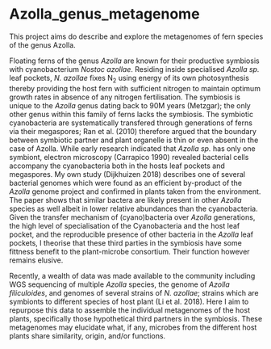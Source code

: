# Azolla_genus_metagenome
This project aims do describe and explore the metagenomes of fern species of the genus Azolla.

Floating ferns of the genus _Azolla_ are known for their productive symbiosis with cyanobacterium _Nostoc azollae_. Residing inside specialised _Azolla sp._ leaf pockets, _N. azollae_ fixes N<sub>2</sub> using energy of its own photosynthesis thereby providing the host fern with sufficient nitrogen to maintain optimum growth rates in absence of any nitrogen fertilisation. The symbiosis is unique to the _Azolla_ genus dating back to 90M years (Metzgar); the only other genus within this family of ferns lacks the symbiosis. The symbiotic cyanobacteria are systematically transfered through generations of ferns via their megaspores; Ran et al. (2010) therefore argued that the boundary between symbiotic partner and plant organelle is thin or even absent in the case of Azolla. While early research indicated that _Azolla sp._ has only one symbiont, electron microscopy (Carrapico 1990) revealed bacterial cells accompany the cyanobacteria both in the hosts leaf pockets and megaspores. My own study (Dijkhuizen 2018) describes one of several bacterial genomes which were found as an efficient by-product of the _Azolla_ genome project and confirmed in plants taken from the environment. The paper shows that similar bactera are likely present in other _Azolla_ species as well albeit in lower relative abundances than the cyanobacteria. Given the transfer mechanism of (cyano)bacteria over _Azolla_ generations, the high level of specialisation of the Cyanobacteria and the host leaf pocket, and the reproducible presence of other bacteria in the _Azolla_ leaf pockets, I theorise that these third parties in the symbiosis have some fittness benefit to the plant-microbe consortium. Their function however remains elusive.

Recently, a wealth of data was made available to the community including WGS sequencing of multiple _Azolla_ species, the genome of _Azolla filiculoides_, and genomes of several strains of _N. azollae_; strains which are symbionts to different species of host plant (Li et al. 2018). Here I aim to repurpose this data to assemble the individual metagenomes of the host plants, specifically those hypothetical third partners in the symbiosis. These metagenomes may elucidate what, if any, microbes from the different host plants share similarity, origin, and/or functions.
